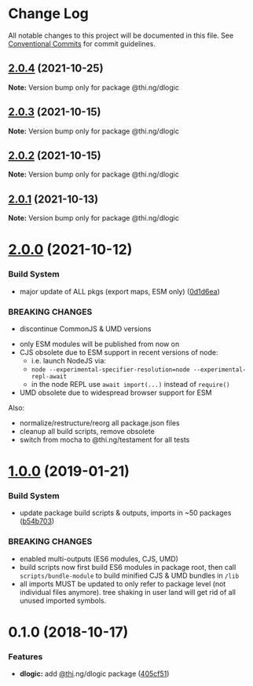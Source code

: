 # Change Log

All notable changes to this project will be documented in this file.
See [Conventional Commits](https://conventionalcommits.org) for commit guidelines.

## [2.0.4](https://github.com/thi-ng/umbrella/compare/@thi.ng/dlogic@2.0.3...@thi.ng/dlogic@2.0.4) (2021-10-25)

**Note:** Version bump only for package @thi.ng/dlogic





## [2.0.3](https://github.com/thi-ng/umbrella/compare/@thi.ng/dlogic@2.0.2...@thi.ng/dlogic@2.0.3) (2021-10-15)

**Note:** Version bump only for package @thi.ng/dlogic





## [2.0.2](https://github.com/thi-ng/umbrella/compare/@thi.ng/dlogic@2.0.1...@thi.ng/dlogic@2.0.2) (2021-10-15)

**Note:** Version bump only for package @thi.ng/dlogic





## [2.0.1](https://github.com/thi-ng/umbrella/compare/@thi.ng/dlogic@2.0.0...@thi.ng/dlogic@2.0.1) (2021-10-13)

**Note:** Version bump only for package @thi.ng/dlogic





# [2.0.0](https://github.com/thi-ng/umbrella/compare/@thi.ng/dlogic@1.0.49...@thi.ng/dlogic@2.0.0) (2021-10-12)


### Build System

* major update of ALL pkgs (export maps, ESM only) ([0d1d6ea](https://github.com/thi-ng/umbrella/commit/0d1d6ea9fab2a645d6c5f2bf2591459b939c09b6))


### BREAKING CHANGES

* discontinue CommonJS & UMD versions

- only ESM modules will be published from now on
- CJS obsolete due to ESM support in recent versions of node:
  - i.e. launch NodeJS via:
  - `node --experimental-specifier-resolution=node --experimental-repl-await`
  - in the node REPL use `await import(...)` instead of `require()`
- UMD obsolete due to widespread browser support for ESM

Also:
- normalize/restructure/reorg all package.json files
- cleanup all build scripts, remove obsolete
- switch from mocha to @thi.ng/testament for all tests






#  [1.0.0](https://github.com/thi-ng/umbrella/compare/@thi.ng/dlogic@0.1.2...@thi.ng/dlogic@1.0.0) (2019-01-21) 

###  Build System 

- update package build scripts & outputs, imports in ~50 packages ([b54b703](https://github.com/thi-ng/umbrella/commit/b54b703)) 

###  BREAKING CHANGES 

- enabled multi-outputs (ES6 modules, CJS, UMD) 
- build scripts now first build ES6 modules in package root, then call   `scripts/bundle-module` to build minified CJS & UMD bundles in `/lib` 
- all imports MUST be updated to only refer to package level   (not individual files anymore). tree shaking in user land will get rid of   all unused imported symbols. 

#  0.1.0 (2018-10-17) 

###  Features 

- **dlogic:** add [@thi](https://github.com/thi).ng/dlogic package ([405cf51](https://github.com/thi-ng/umbrella/commit/405cf51))
